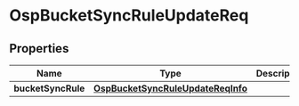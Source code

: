# OspBucketSyncRuleUpdateReq

## Properties
Name | Type | Description | Notes
------------ | ------------- | ------------- | -------------
**bucketSyncRule** | [**OspBucketSyncRuleUpdateReqInfo**](OspBucketSyncRuleUpdateReqInfo.md) |  |  [optional]
